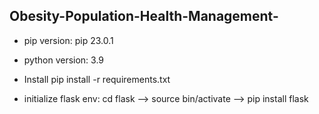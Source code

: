 ## Obesity-Population-Health-Management-

- pip version: pip 23.0.1

- python version: 3.9

- Install pip install -r requirements.txt

- initialize flask env: cd flask --> source bin/activate --> pip install flask
